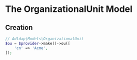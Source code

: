# The OrganizationalUnit Model

## Creation

```php
// Adldap\Models\OrganizationalUnit
$ou = $provider->make()->ou([
    'cn' => 'Acme',
]);
```
